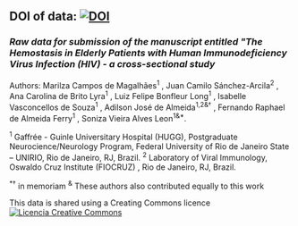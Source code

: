 ## DOI of data: <a href="https://zenodo.org/badge/latestdoi/169480286"><img src="https://zenodo.org/badge/169480286.svg" alt="DOI"></a>
### *Raw data for submission of the manuscript entitled "The Hemostasis in Elderly Patients with Human Immunodeficiency Virus Infection (HIV) - a cross-sectional study*

Authors: Marilza Campos de Magalhães<sup>1</sup> , Juan Camilo Sánchez-Arcila<sup>2</sup> , Ana Carolina de Brito Lyra<sup>1</sup> , Luiz Felipe
Bonfleur Long<sup>1</sup> , Isabelle Vasconcellos de Souza<sup>1</sup> , Adilson José de Almeida<sup>1,2&†</sup> , Fernando Raphael de
Almeida Ferry<sup>1</sup> , Soniza Vieira Alves Leon<sup>1&*</sup>.

<sup>1</sup> Gaffrée - Guinle Universitary Hospital (HUGG), Postgraduate Neurocience/Neurology Program, Federal
University of Rio de Janeiro State – UNIRIO, Rio de Janeiro, RJ, Brazil.
<sup>2</sup> Laboratory of Viral Immunology, Oswaldo Cruz Institute (FIOCRUZ) , Rio de Janeiro, RJ, Brazil.

<sup>*†</sup> in memoriam
<sup>&</sup> These authors also contributed equally to this work


This data is shared using a Creating Commons licence <a rel="license" href="http://creativecommons.org/licenses/by-nc/4.0/"><img alt="Licencia Creative Commons" style="border-width:0" src="https://i.creativecommons.org/l/by-nc/4.0/88x31.png" /></a><br />

